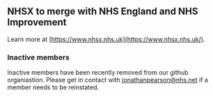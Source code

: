 ## NHSX to merge with NHS England and NHS Improvement

Learn more at [https://www.nhsx.nhs.uk](https://www.nhsx.nhs.uk/).

### Inactive members 
Inactive members have been recently removed from our github organiastion.  Please get in contact with jonathanpearson@nhs.net if a member needs to be reinstated.  
